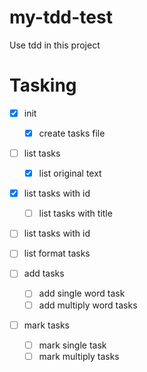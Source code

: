 # my-tdd-test
Use tdd in this project

# Tasking
- [x] init
  - [x] create tasks file

- [ ] list tasks
  - [x] list original text
- [x] list tasks with id
  - [ ] list tasks with title
  
- [ ] list tasks with id
- [ ] list format tasks

- [ ] add tasks
  
  - [ ] add single word task
  - [ ] add multiply word tasks
- [ ] mark tasks
  - [ ] mark single task
  - [ ] mark multiply tasks
